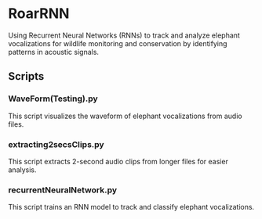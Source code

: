 # RoarRNN
Using Recurrent Neural Networks (RNNs) to track and analyze elephant vocalizations for wildlife monitoring and conservation by identifying patterns in acoustic signals.

## Scripts
### WaveForm(Testing).py
This script visualizes the waveform of elephant vocalizations from audio files.

### extracting2secsClips.py
This script extracts 2-second audio clips from longer files for easier analysis.

### recurrentNeuralNetwork.py
This script trains an RNN model to track and classify elephant vocalizations.

